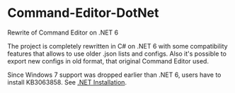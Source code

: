 # Command-Editor-DotNet
Rewrite of Command Editor on .NET 6

The project is completely rewritten in C# on .NET 6 with some compatibility features that allows to use older .json lists and configs. Also it's possible to export new configs in old format, that original Command Editor used.

Since Windows 7 support was dropped earlier than .NET 6, users have to install KB3063858. See [.NET Installation](https://learn.microsoft.com/ru-ru/dotnet/core/install/windows#windows-7--81--server-2012).
